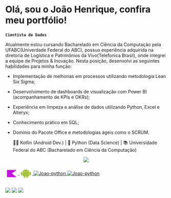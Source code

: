 # Olá, sou o João Henrique, confira meu portfólio!
**`Cientista de Dados`**

Atualmente estou cursando Bacharelado em Ciência da Computação pela UFABC(Univerdade Federal do ABC), possuo experiência adquirida na diretoria de Logística e Patrimônios da Vivo(Telefonica Brasil), onde integrei a equipe de Projetos & Inovação. Nesta posição, desenvolvi as seguintes habilidades para minha função:
- Implementação de melhorias em processos utilizando metodologia Lean Six Sigma;
- Desenvolvimento de dashboards de visualização com Power BI (acompanhamento de KPIs e OKRs);
- Experiência em limpeza e análise de dados utilizando Python, Excel e Alteryx;
- Conhecimento prático em SQL;
- Domínio do Pacote Office e metodologias ágeis como o SCRUM.


  👨‍💻 Kotlin (Android Dev.) |
  🐍 Python (Data Science) |
  📚 Universidade Federal do ABC (Bacharelado em Ciência da Computação) 

<div align="center">
  <a href="https://github.com/joaozz21">
  <img height="180em" src="https://github-readme-stats.vercel.app/api/top-langs/?username=joaozz21&layout=compact&langs_count=7&theme=dark"/>
</div>
<div style="display: inline_block"><br>
  <img align="center" alt="Joao-kt" height="30" width="40" src="https://raw.githubusercontent.com/devicons/devicon/master/icons/kotlin/kotlin-plain.svg">
  <img align="center" alt="Joao-android" height="30" width="40" src="https://raw.githubusercontent.com/devicons/devicon/master/icons/android/android-original.svg">
  <img align="center" alt="Joao-python" height="30" width="40" src="https://cdn.jsdelivr.net/gh/devicons/devicon/icons/python/python-original-wordmark.svg">
  <img align="center" alt="Joao-python" height="30" width="40" src="https://cdn.jsdelivr.net/gh/devicons/devicon/icons/jupyter/jupyter-original-wordmark.svg">
          
          
</div>

  ##
 
<div> 
 <a href="https://discord.gg/João zz#2812" target="_blank"><img src="https://img.shields.io/badge/Discord-7289DA?style=for-the-badge&logo=discord&logoColor=white" target="_blank"></a> 
  <a href = "mailto:joao.aof14@gmail.com"><img src="https://img.shields.io/badge/-Gmail-%23333?style=for-the-badge&logo=gmail&logoColor=white" target="_blank"></a>
  <a href="https://www.linkedin.com/in/joao-deoliveira/" target="_blank"><img src="https://img.shields.io/badge/-LinkedIn-%230077B5?style=for-the-badge&logo=linkedin&logoColor=white" target="_blank"></a>  
</div>
